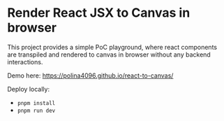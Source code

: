 # Render React JSX to Canvas in browser

This project provides a simple PoC playground, where react components are transpiled and rendered to canvas in browser without any backend interactions.

Demo here: https://polina4096.github.io/react-to-canvas/

Deploy locally:
- `pnpm install`
- `pnpm run dev`

